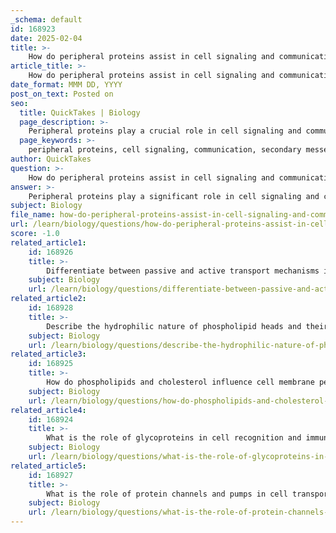 ```yaml
---
_schema: default
id: 168923
date: 2025-02-04
title: >-
    How do peripheral proteins assist in cell signaling and communication?
article_title: >-
    How do peripheral proteins assist in cell signaling and communication?
date_format: MMM DD, YYYY
post_on_text: Posted on
seo:
  title: QuickTakes | Biology
  page_description: >-
    Peripheral proteins play a crucial role in cell signaling and communication by acting as secondary messengers, interacting with integral proteins, facilitating cell recognition, and providing structural support.
  page_keywords: >-
    peripheral proteins, cell signaling, communication, secondary messengers, integral proteins, cell recognition, cytoskeleton, signal transmission, extracellular environment, intracellular machinery
author: QuickTakes
question: >-
    How do peripheral proteins assist in cell signaling and communication?
answer: >-
    Peripheral proteins play a significant role in cell signaling and communication through several mechanisms:\n\n1. **Secondary Messengers**: Peripheral proteins can act as secondary messengers in signaling pathways. When a signaling molecule (ligand) binds to an integral receptor protein, it can trigger a cascade of events inside the cell. Peripheral proteins often interact with these integral proteins to relay the signal further into the cell, facilitating the transmission of information from the extracellular environment to the intracellular machinery.\n\n2. **Interaction with Integral Proteins**: Peripheral proteins frequently associate with integral proteins, which are embedded within the lipid bilayer. This interaction is crucial for the proper functioning of signaling pathways. By binding to integral proteins, peripheral proteins can help modulate their activity, influence conformational changes, and assist in the propagation of the signal initiated by ligand binding.\n\n3. **Cell Recognition and Communication**: Peripheral proteins can also participate in cell recognition processes. They often interact with carbohydrates on the extracellular surface, such as glycoproteins and glycolipids. These interactions are essential for cell-cell communication, allowing cells to recognize each other and respond appropriately to various signals.\n\n4. **Structural Support**: While primarily involved in signaling, peripheral proteins also provide structural support by anchoring the cytoskeleton to the cell membrane. This structural role is vital for maintaining cell shape and stability, which can indirectly influence signaling pathways by ensuring that signaling components are properly positioned within the cell.\n\nIn summary, peripheral proteins are integral to cell signaling and communication by acting as secondary messengers, interacting with integral proteins, facilitating cell recognition, and providing structural support. Their location on the membrane surface allows them to effectively relay signals and contribute to the overall functionality of the cell.
subject: Biology
file_name: how-do-peripheral-proteins-assist-in-cell-signaling-and-communication.md
url: /learn/biology/questions/how-do-peripheral-proteins-assist-in-cell-signaling-and-communication
score: -1.0
related_article1:
    id: 168926
    title: >-
        Differentiate between passive and active transport mechanisms in cells.
    subject: Biology
    url: /learn/biology/questions/differentiate-between-passive-and-active-transport-mechanisms-in-cells
related_article2:
    id: 168928
    title: >-
        Describe the hydrophilic nature of phospholipid heads and their interaction with water.
    subject: Biology
    url: /learn/biology/questions/describe-the-hydrophilic-nature-of-phospholipid-heads-and-their-interaction-with-water
related_article3:
    id: 168925
    title: >-
        How do phospholipids and cholesterol influence cell membrane permeability?
    subject: Biology
    url: /learn/biology/questions/how-do-phospholipids-and-cholesterol-influence-cell-membrane-permeability
related_article4:
    id: 168924
    title: >-
        What is the role of glycoproteins in cell recognition and immune response?
    subject: Biology
    url: /learn/biology/questions/what-is-the-role-of-glycoproteins-in-cell-recognition-and-immune-response
related_article5:
    id: 168927
    title: >-
        What is the role of protein channels and pumps in cell transport mechanisms?
    subject: Biology
    url: /learn/biology/questions/what-is-the-role-of-protein-channels-and-pumps-in-cell-transport-mechanisms
---
```


&nbsp;